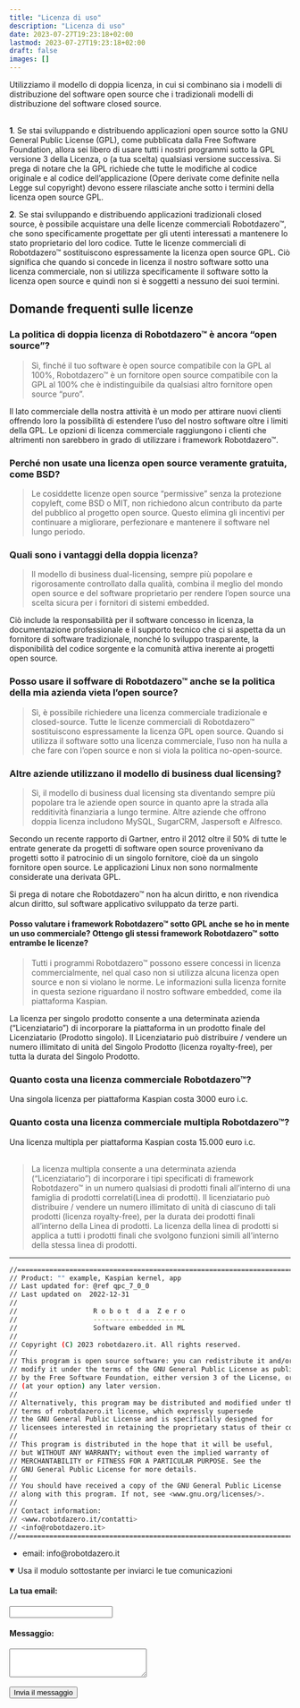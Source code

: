 ```yaml
---
title: "Licenza di uso"
description: "Licenza di uso"
date: 2023-07-27T19:23:18+02:00
lastmod: 2023-07-27T19:23:18+02:00
draft: false
images: []
---
```




<div class="alert alert-doks d-flexflex-shrink-1" role="alert">
Utilizziamo il modello di doppia licenza, in cui si combinano sia i modelli di distribuzione del software open source che i tradizionali modelli di distribuzione del software closed source.
</div>

<br>

**1**. Se stai sviluppando e distribuendo applicazioni open source sotto la GNU General Public License (GPL), come pubblicata dalla Free Software Foundation, allora sei libero di usare tutti i nostri programmi sotto la GPL versione 3 della Licenza, o (a tua scelta) qualsiasi versione successiva. Si prega di notare che la GPL richiede che tutte le modifiche al codice originale e al codice dell’applicazione (Opere derivate come definite nella Legge sul copyright) devono essere rilasciate anche sotto i termini della licenza open source GPL.

**2**. Se stai sviluppando e distribuendo applicazioni tradizionali closed source, è possibile acquistare una delle licenze commerciali Robotdazero™, che sono specificamente progettate per gli utenti interessati a mantenere lo stato proprietario del loro codice. Tutte le licenze commerciali di Robotdazero™ sostituiscono espressamente la licenza open source GPL. Ciò significa che quando si concede in licenza il nostro software sotto una licenza commerciale, non si utilizza specificamente il software sotto la licenza open source e quindi non si è soggetti a nessuno dei suoi termini.


## Domande frequenti sulle licenze


### La politica di doppia licenza di Robotdazero™ è ancora “open source”?

> Sì, finché il tuo software è open source compatibile con la GPL al 100%, Robotdazero™ è un fornitore open source compatibile con la GPL al 100% che è indistinguibile da qualsiasi altro fornitore open source “puro”.

Il lato commerciale della nostra attività è un modo per attirare nuovi clienti offrendo loro la possibilità di estendere l’uso del nostro software oltre i limiti della GPL. Le opzioni di licenza commerciale raggiungono i clienti che altrimenti non sarebbero in grado di utilizzare i framework Robotdazero™.

### Perché non usate una licenza open source veramente gratuita, come BSD?

> Le cosiddette licenze open source “permissive” senza la protezione copyleft, come BSD o MIT, non richiedono alcun contributo da parte del pubblico al progetto open source. Questo elimina gli incentivi per continuare a migliorare, perfezionare e mantenere il software nel lungo periodo. 

### Quali sono i vantaggi della doppia licenza?

> Il modello di business dual-licensing, sempre più popolare e rigorosamente controllato dalla qualità, combina il meglio del mondo open source e del software proprietario per rendere l’open source una scelta sicura per i fornitori di sistemi embedded. 

Ciò include la responsabilità per il software concesso in licenza, la documentazione professionale e il supporto tecnico che ci si aspetta da un fornitore di software tradizionale, nonché lo sviluppo trasparente, la disponibilità del codice sorgente e la comunità attiva inerente ai progetti open source.


### Posso usare il soffware di Robotdazero™ anche se la politica della mia azienda vieta l’open source?

> Sì, è possibile richiedere una licenza commerciale tradizionale e closed-source. Tutte le licenze commerciali di Robotdazero™ sostituiscono espressamente la licenza GPL open source. Quando si utilizza il software sotto una licenza commerciale, l’uso non ha nulla a che fare con l’open source e non si viola la politica no-open-source. 

### Altre aziende utilizzano il modello di business dual licensing? 

> Sì, il modello di business dual licensing sta diventando sempre più popolare tra le aziende open source in quanto apre la strada alla redditività finanziaria a lungo termine. Altre aziende che offrono doppia licenza includono MySQL, SugarCRM, Jaspersoft e Alfresco. 

Secondo un recente rapporto di Gartner, entro il 2012 oltre il 50% di tutte le entrate generate da progetti di software open source provenivano da progetti sotto il patrocinio di un singolo fornitore, cioè da un singolo fornitore open source. Le applicazioni Linux non sono normalmente considerate una derivata GPL. 

<div class="alert alert-doks d-flexflex-shrink-1" role="alert">
Si prega di notare che Robotdazero™ non ha alcun diritto, e non rivendica alcun diritto, sul software applicativo sviluppato da terze parti.
</div>

#### Posso valutare i framework Robotdazero™ sotto GPL anche se ho in mente un uso commerciale?  Ottengo gli stessi framework Robotdazero™ sotto entrambe le licenze?  

> Tutti i programmi Robotdazero™ possono essere concessi in licenza commercialmente, nel qual caso non si utilizza alcuna licenza open source e non si violano le norme. Le informazioni sulla licenza fornite in questa sezione riguardano il nostro software embedded, come ila piattaforma Kaspian. 

La licenza per singolo prodotto consente a una determinata azienda (“Licenziatario”) di incorporare la piattaforma in un prodotto finale del Licenziatario (Prodotto singolo). Il Licenziatario può distribuire / vendere un numero illimitato di unità del Singolo Prodotto (licenza royalty-free), per tutta la durata del Singolo Prodotto. 


### Quanto costa una licenza commerciale Robotdazero™?
<div class="alert alert-doks d-flexflex-shrink-1" role="alert">
Una singola licenza per piattaforma Kaspian costa 3000 euro i.c.
</div>

### Quanto costa una licenza commerciale multipla Robotdazero™?
<div class="alert alert-doks d-flexflex-shrink-1" role="alert">
Una licenza multipla per piattaforma Kaspian costa 15.000 euro i.c.
</div>

<br>

> La licenza multipla consente a una determinata azienda (“Licenziatario”) di incorporare i tipi specificati di framework Robotdazero™ in un numero qualsiasi di prodotti finali all’interno di una famiglia di prodotti correlati(Linea di prodotti). Il licenziatario può distribuire / vendere un numero illimitato di unità di ciascuno di tali prodotti (licenza royalty-free), per la durata dei prodotti finali all’interno della Linea di prodotti. La licenza della linea di prodotti si applica a tutti i prodotti finali che svolgono funzioni simili all’interno della stessa linea di prodotti.



<hr>

```bash
//============================================================================
// Product: "" example, Kaspian kernel, app
// Last updated for: @ref qpc_7_0_0
// Last updated on  2022-12-31
//
//                   R o b o t  d a  Z e r o
//                   -----------------------
//                   Software embedded in ML
//
// Copyright (C) 2023 robotdazero.it. All rights reserved.
//
// This program is open source software: you can redistribute it and/or
// modify it under the terms of the GNU General Public License as published
// by the Free Software Foundation, either version 3 of the License, or
// (at your option) any later version.
//
// Alternatively, this program may be distributed and modified under the
// terms of robotdazero.it license, which expressly supersede
// the GNU General Public License and is specifically designed for
// licensees interested in retaining the proprietary status of their code.
//
// This program is distributed in the hope that it will be useful,
// but WITHOUT ANY WARRANTY; without even the implied warranty of
// MERCHANTABILITY or FITNESS FOR A PARTICULAR PURPOSE. See the
// GNU General Public License for more details.
//
// You should have received a copy of the GNU General Public License
// along with this program. If not, see <www.gnu.org/licenses/>.
//
// Contact information:
// <www.robotdazero.it/contatti>
// <info@robotdazero.it>
//============================================================================
```


<ul>
<li>email: info@robotdazero.it</li>
</ul>

<details open="">
  <summary>Usa il modulo sottostante per inviarci le tue comunicazioni </summary>

<form action="https://formspree.io/f/xyybpbln" method="POST">
<input type="hidden" name="_language" value="it"/>
  <label>
    <h4>La tua email:</h4>
    <input type="email" name="email">
  </label>
  <br>
  <label>
    <h4>Messaggio:</h4>
    <textarea cols="28" rows="3"  name="message"></textarea>
  </label>
  <br>
  <br>
  <button class="btn btn-primary btn-lg px-4 mb-2" type="submit">Invia il messaggio</button>
</form>

</details>
